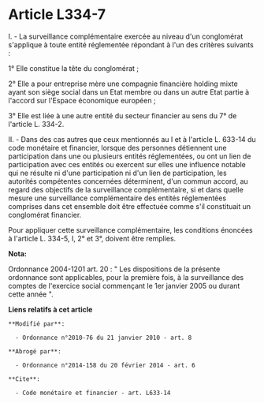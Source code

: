# Article L334-7

I. - La surveillance complémentaire exercée au niveau d'un conglomérat s'applique à toute entité réglementée répondant à l'un
des critères suivants :

1° Elle constitue la tête du conglomérat ;

2° Elle a pour entreprise mère une compagnie financière holding mixte ayant son siège social dans un Etat membre ou dans un
autre Etat partie à l'accord sur l'Espace économique européen ;

3° Elle est liée à une autre entité du secteur financier au sens du 7° de l'article L. 334-2.

II. - Dans des cas autres que ceux mentionnés au I et à l'article L. 633-14 du code monétaire et financier, lorsque des
personnes détiennent une participation dans une ou plusieurs entités réglementées, ou ont un lien de participation avec ces
entités ou exercent sur elles une influence notable qui ne résulte ni d'une participation ni d'un lien de participation, les
autorités compétentes concernées déterminent, d'un commun accord, au regard des objectifs de la surveillance complémentaire,
si et dans quelle mesure une surveillance complémentaire des entités réglementées comprises dans cet ensemble doit être
effectuée comme s'il constituait un conglomérat financier.

Pour appliquer cette surveillance complémentaire, les conditions énoncées à l'article L. 334-5, I, 2° et 3°, doivent être
remplies.

**Nota:**

Ordonnance 2004-1201 art. 20 : " Les dispositions de la présente ordonnance sont applicables, pour la première fois, à la
surveillance des comptes de l'exercice social commençant le 1er janvier 2005 ou durant cette année ".

**Liens relatifs à cet article**

	**Modifié par**:

	  - Ordonnance n°2010-76 du 21 janvier 2010 - art. 8

	**Abrogé par**:

	  - Ordonnance n°2014-158 du 20 février 2014 - art. 6

	**Cite**:

	  - Code monétaire et financier - art. L633-14
